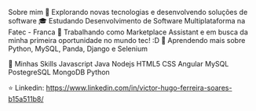 Sobre mim
🤔 Explorando novas tecnologias e desenvolvendo soluções de software
🎓 Estudando Desenvolvimento de Software Multiplataforma na Fatec - Franca
💼 Trabalhando como Marketplace Assistant e em busca da minha primeira oportunidade no mundo tec! :D
🌱 Aprendendo mais sobre Python, MySQL, Panda, Django e Selenium

🚀 Minhas Skills
Javascript Java Nodejs HTML5 CSS Angular MySQL PostegreSQL MongoDB Python

⭐ Linkedin: https://www.linkedin.com/in/victor-hugo-ferreira-soares-b15a511b8/
